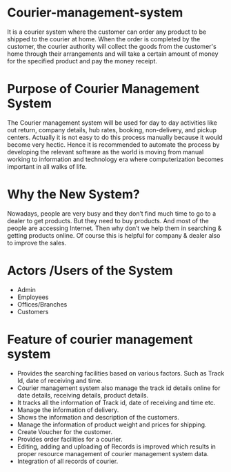 # Courier-management-system

It is a courier system where the customer can order any product to be shipped to the courier at home. When the order is completed by the customer, the courier authority will collect the goods from the customer's home through their arrangements and will take a certain amount of money for the specified product and pay the money receipt.


# Purpose of Courier Management System 
The Courier management system will be used for day to day activities like out return, company details, hub rates, booking, non-delivery, and pickup centers. Actually it is not easy to do this process manually because it would become very hectic. Hence it is recommended to automate the process by developing the relevant software as the world is moving from manual working to information and technology era where computerization becomes important in all walks of life.

# Why the New System?
Nowadays, people are very busy and they don’t find much time to go to a dealer to get products. But they need to buy products. And most of the people are accessing Internet. 
Then why don’t we help them in searching & getting products online. Of course this is helpful for company & dealer also to improve the sales.

# Actors /Users of the System
* Admin
* Employees
* Offices/Branches 
*	Customers 


# Feature of courier management system
* Provides the searching facilities based on various factors. Such as Track Id, date of receiving and time.
*	Courier management system also manage the track id details online for date details, receiving details, product details.
*	It tracks all the information of Track id, date of receiving and time etc.
*	Manage the information of delivery.
*	Shows the information and description of the customers.
*	Manage the information of product weight and prices for shipping.
*	Create Voucher for the customer.
*	Provides order facilities for a courier.  
*	Editing, adding and uploading of Records is improved which results in proper resource management of courier management system data.
*	Integration of all records of courier.
